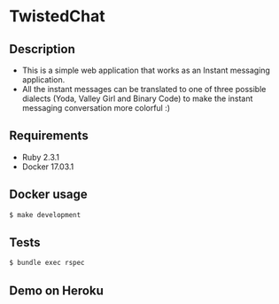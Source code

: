 # TwistedChat

## Description

* This is a simple web application that works as an Instant messaging application.
* All the instant messages can be translated to one of three possible dialects (Yoda, Valley Girl and Binary Code) to make the instant messaging conversation more colorful :)


## Requirements
* Ruby 2.3.1
* Docker 17.03.1

## Docker usage
```bash
$ make development
```

## Tests
```bash
$ bundle exec rspec
```

## Demo on Heroku
